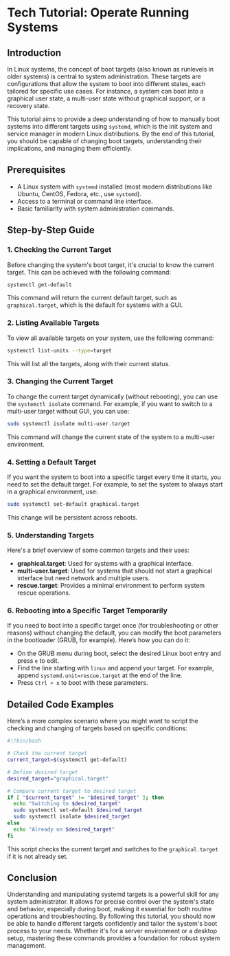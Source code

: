 # Tech Tutorial: Operate Running Systems

## Introduction

In Linux systems, the concept of boot targets (also known as runlevels in older systems) is central to system administration. These targets are configurations that allow the system to boot into different states, each tailored for specific use cases. For instance, a system can boot into a graphical user state, a multi-user state without graphical support, or a recovery state. 

This tutorial aims to provide a deep understanding of how to manually boot systems into different targets using `systemd`, which is the init system and service manager in modern Linux distributions. By the end of this tutorial, you should be capable of changing boot targets, understanding their implications, and managing them efficiently.

## Prerequisites

- A Linux system with `systemd` installed (most modern distributions like Ubuntu, CentOS, Fedora, etc., use `systemd`).
- Access to a terminal or command line interface.
- Basic familiarity with system administration commands.

## Step-by-Step Guide

### 1. Checking the Current Target

Before changing the system's boot target, it's crucial to know the current target. This can be achieved with the following command:

```bash
systemctl get-default
```

This command will return the current default target, such as `graphical.target`, which is the default for systems with a GUI.

### 2. Listing Available Targets

To view all available targets on your system, use the following command:

```bash
systemctl list-units --type=target
```

This will list all the targets, along with their current status.

### 3. Changing the Current Target

To change the current target dynamically (without rebooting), you can use the `systemctl isolate` command. For example, if you want to switch to a multi-user target without GUI, you can use:

```bash
sudo systemctl isolate multi-user.target
```

This command will change the current state of the system to a multi-user environment.

### 4. Setting a Default Target

If you want the system to boot into a specific target every time it starts, you need to set the default target. For example, to set the system to always start in a graphical environment, use:

```bash
sudo systemctl set-default graphical.target
```

This change will be persistent across reboots.

### 5. Understanding Targets

Here's a brief overview of some common targets and their uses:

- **graphical.target**: Used for systems with a graphical interface.
- **multi-user.target**: Used for systems that should not start a graphical interface but need network and multiple users.
- **rescue.target**: Provides a minimal environment to perform system rescue operations.

### 6. Rebooting into a Specific Target Temporarily

If you need to boot into a specific target once (for troubleshooting or other reasons) without changing the default, you can modify the boot parameters in the bootloader (GRUB, for example). Here’s how you can do it:

- On the GRUB menu during boot, select the desired Linux boot entry and press `e` to edit.
- Find the line starting with `linux` and append your target. For example, append `systemd.unit=rescue.target` at the end of the line.
- Press `Ctrl + x` to boot with these parameters.

## Detailed Code Examples

Here’s a more complex scenario where you might want to script the checking and changing of targets based on specific conditions:

```bash
#!/bin/bash

# Check the current target
current_target=$(systemctl get-default)

# Define desired target
desired_target="graphical.target"

# Compare current target to desired target
if [ "$current_target" != "$desired_target" ]; then
  echo "Switching to $desired_target"
  sudo systemctl set-default $desired_target
  sudo systemctl isolate $desired_target
else
  echo "Already on $desired_target"
fi
```

This script checks the current target and switches to the `graphical.target` if it is not already set.

## Conclusion

Understanding and manipulating systemd targets is a powerful skill for any system administrator. It allows for precise control over the system's state and behavior, especially during boot, making it essential for both routine operations and troubleshooting. By following this tutorial, you should now be able to handle different targets confidently and tailor the system's boot process to your needs. Whether it's for a server environment or a desktop setup, mastering these commands provides a foundation for robust system management.